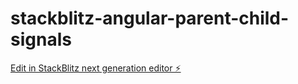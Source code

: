 # stackblitz-angular-parent-child-signals

[Edit in StackBlitz next generation editor ⚡️](https://stackblitz.com/~/github.com/ptouchton/stackblitz-angular-parent-child-signals)